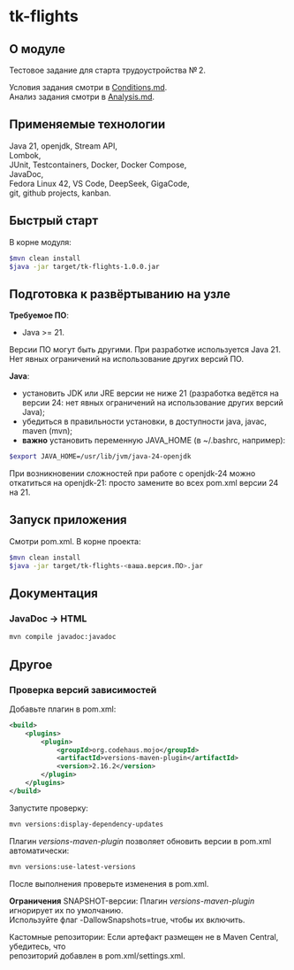 # tk-flights

## О модуле

Тестовое задание для старта трудоустройства № 2.  

Условия задания смотри в [Conditions.md](https://github.com/taker1974/tk-flights/blob/main/Conditions.md).  
Анализ задания смотри в [Analysis.md](https://github.com/taker1974/tk-flights/blob/main/Analysis.md).  

## Применяемые технологии

Java 21, openjdk,
Stream API,  
Lombok,  
JUnit, Testcontainers, Docker, Docker Compose,  
JavaDoc,  
Fedora Linux 42, VS Code,
DeepSeek, GigaCode,  
git, github projects, kanban.

## Быстрый старт

В корне модуля:

```Bash
$mvn clean install
$java -jar target/tk-flights-1.0.0.jar
```

## Подготовка к развёртыванию на узле

**Требуемое ПО**:

- Java >= 21.

Версии ПО могут быть другими. При разработке используется Java 21.  
Нет явных ограничений на использование других версий ПО.

**Java**:

- установить JDK или JRE версии не ниже 21 (разработка ведётся на версии 24: нет явных ограничений на использование других версий Java);
- убедиться в правильности установки, в доступности java, javac, maven (mvn);
- **важно** установить переменную JAVA_HOME (в ~/.bashrc, например):

```Bash
$export JAVA_HOME=/usr/lib/jvm/java-24-openjdk
```

При возникновении сложностей при работе с openjdk-24 можно откатиться на openjdk-21: просто замените во всех pom.xml версии 24 на 21.

## Запуск приложения

Смотри pom.xml. В корне проекта:

```Bash
$mvn clean install
$java -jar target/tk-flights-<ваша.версия.ПО>.jar
```

## Документация

### JavaDoc -> HTML

```Bash
mvn compile javadoc:javadoc
```

## Другое

### Проверка версий зависимостей

Добавьте плагин в pom.xml:

```xml
<build>
    <plugins>
        <plugin>
            <groupId>org.codehaus.mojo</groupId>
            <artifactId>versions-maven-plugin</artifactId>
            <version>2.16.2</version>
        </plugin>
    </plugins>
</build>
```

Запустите проверку:

```bash
mvn versions:display-dependency-updates
```

Плагин _versions-maven-plugin_ позволяет обновить версии в pom.xml автоматически:

```bash
mvn versions:use-latest-versions
```

После выполнения проверьте изменения в pom.xml.

**Ограничения**
SNAPSHOT-версии: Плагин _versions-maven-plugin_ игнорирует их по умолчанию.  
Используйте флаг -DallowSnapshots=true, чтобы их включить.

Кастомные репозитории: Если артефакт размещен не в Maven Central, убедитесь, что  
репозиторий добавлен в pom.xml/settings.xml.
